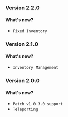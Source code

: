 ### Version 2.2.0

#### What's new?

- `Fixed Inventory`


### Version 2.1.0

#### What's new?

- `Inventory Management`

### Version 2.0.0

#### What's new?

- `Patch v1.0.3.0 support`
- `Teleporting`
